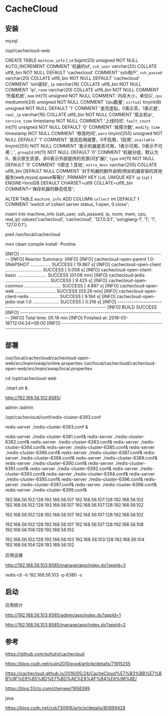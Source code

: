 # CacheCloud

## 安装

mysql

/opt/cachecloud-web

CREATE TABLE `machine_info` (
  `id` bigint(20) unsigned NOT NULL AUTO_INCREMENT COMMENT '机器的id',
  `ssh_user` varchar(20) COLLATE utf8_bin NOT NULL DEFAULT 'cachecloud' COMMENT 'ssh用户',
  `ssh_passwd` varchar(20) COLLATE utf8_bin NOT NULL DEFAULT 'cachecloud' COMMENT 'ssh密码',
  `ip` varchar(16) COLLATE utf8_bin NOT NULL COMMENT 'ip',
  `room` varchar(20) COLLATE utf8_bin NOT NULL COMMENT '所属机房',
  `mem` int(11) unsigned NOT NULL COMMENT '内存大小，单位G',
  `cpu` mediumint(24) unsigned NOT NULL COMMENT 'cpu数量',
  `virtual` tinyint(8) unsigned NOT NULL DEFAULT '1' COMMENT '是否虚拟，0表示否，1表示是',
  `real_ip` varchar(16) COLLATE utf8_bin NOT NULL COMMENT '宿主机ip',
  `service_time` timestamp NOT NULL COMMENT '上线时间',
  `fault_count` int(11) unsigned NOT NULL DEFAULT '0' COMMENT '故障次数',
  `modify_time` timestamp NOT NULL COMMENT '修改时间',
  `warn` tinyint(255) unsigned NOT NULL DEFAULT '1' COMMENT '是否启用报警，0不启用，1启用',
  `available` tinyint(255) NOT NULL COMMENT '表示机器是否可用，1表示可用，0表示不可用；',
  `groupId` int(11) NOT NULL DEFAULT '0' COMMENT '机器分组，默认为0，表示原生资源，非0表示外部提供的资源(可扩展)',
  `type` int(11) NOT NULL DEFAULT '0' COMMENT '0原生 1 其他',
  `extra_desc` varchar(255) COLLATE utf8_bin DEFAULT NULL COMMENT '对于机器的额外说明(例如机器安装的其他服务(web,mysql,queue等等))',
  PRIMARY KEY (`id`),
  UNIQUE KEY `ip` (`ip`)
) ENGINE=InnoDB DEFAULT CHARSET=utf8 COLLATE=utf8_bin COMMENT='保存机器的静态信息';

ALTER TABLE `machine_info` ADD COLUMN `collect` int DEFAULT 1 COMMENT 'switch of collect server status, 1:open, 0:close';


insert into machine_info (ssh_user, ssh_passwd, ip, room, mem, cpu, real_ip) values('cachecloud', 'cachecloud', '127.0.0.1', 'songjiang-1', '1', '1', '127.0.0.1');

pwd
/usr/local/cachecloud

mvn clean compile install -Ponline

[INFO] ------------------------------------------------------------------------
[INFO] Reactor Summary:
[INFO] 
[INFO] cachecloud-open-parent 1.0-SNAPSHOT ................ SUCCESS [ 19.867 s]
[INFO] cachecloud-open-client ............................. SUCCESS [  0.008 s]
[INFO] cachecloud-open-client-basic ....................... SUCCESS [01:08 min]
[INFO] cachecloud-jedis ................................... SUCCESS [  9.425 s]
[INFO] cachecloud-open-common ............................. SUCCESS [  4.897 s]
[INFO] cachecloud-open-web ................................ SUCCESS [03:26 min]
[INFO] cachecloud-open-client-redis ....................... SUCCESS [  9.194 s]
[INFO] cachecloud-open-jedis-stat 1.0 ..................... SUCCESS [  0.316 s]
[INFO] ------------------------------------------------------------------------
[INFO] BUILD SUCCESS
[INFO] ------------------------------------------------------------------------
[INFO] Total time: 05:18 min
[INFO] Finished at: 2019-05-18T12:04:24+08:00
[INFO] ------------------------------------------------------------------------

## 部署

/usr/local/cachecloud/cachecloud-open-web/src/main/swap/online.properties
/usr/local/cachecloud/cachecloud-open-web/src/main/swap/local.properties

cd /opt/cachecloud-web

./start.sh &

http://192.168.56.102:8585/

admin /admin


/opt/cachecloud/conf/redis-cluster-6393.conf

redis-server ./redis-cluster-6393.conf &

redis-server ./redis-cluster-6381.conf&
redis-server ./redis-cluster-6382.conf&
redis-server ./redis-cluster-6383.conf&
redis-server ./redis-cluster-6384.conf&
redis-server ./redis-cluster-6385.conf&
redis-server ./redis-cluster-6386.conf&
redis-server ./redis-cluster-6387.conf&
redis-server ./redis-cluster-6388.conf&
redis-server ./redis-cluster-6389.conf&
redis-server ./redis-cluster-6390.conf&
redis-server ./redis-cluster-6391.conf&
redis-server ./redis-cluster-6392.conf&
redis-server ./redis-cluster-6393.conf&
redis-server ./redis-cluster-6394.conf&
redis-server ./redis-cluster-6395.conf&
redis-server ./redis-cluster-6396.conf&
redis-server ./redis-cluster-6397.conf&
redis-server ./redis-cluster-6398.conf&
redis-server ./redis-cluster-6399.conf&

192.168.56.102:128:192.168.56.107
192.168.56.107:128:192.168.56.102
192.168.56.102:128:192.168.56.107
192.168.56.107:128:192.168.56.102

192.168.56.102:128:192.168.56.107
192.168.56.107:128:192.168.56.102


192.168.56.102:128:192.168.56.107
192.168.56.107:128:192.168.56.108
192.168.56.108:128:192.168.56.102

192.168.56.102:128:192.168.56.103
192.168.56.103:128:192.168.56.104
192.168.56.104:128:192.168.56.102


应用运维

http://192.168.56.103:8585/manage/app/index.do?appId=3


redis-cli -h 192.168.56.103 -p 6380 -c

## 启动

应用统计

http://192.168.56.103:8585/admin/app/index.do?appId=1

http://192.168.56.103:8585/manage/app/index.do?appId=2

## 参考

https://github.com/sohutv/cachecloud

https://blog.csdn.net/yujin2010good/article/details/71915255

https://cachecloud.github.io/2016/05/24/CacheCloud%E7%B3%BB%E7%BB%9F%E9%85%8D%E7%BD%AE%E8%AF%B4%E6%98%8E/

https://blog.51cto.com/chenwei/1958399

java

https://blog.csdn.net/zxb730916/article/details/80899429